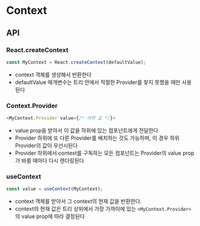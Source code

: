 # Context
## API
### React.createContext
```javaScript
const MyContext = React.createContext(defaultValue);
```
- context 객체를 생성해서 반환한다
- defaultValue 매개변수는 트리 안에서 적절한 Provider를 찾지 못했을 때만 사용된다

### Context.Provider
```javaScript
<MyContext.Provider value={/* 어떤 값 */}>
```
- value prop을 받아서 이 값을 하위에 있는 컴포넌트에게 전달한다
- Provider 하위에 또 다른 Provider를 배치하는 것도 가능하며, 이 경우 하위 Provider의 값이 우선시된다
- Provider 하위에서 context를 구독하는 모든 컴포넌트는 Provider의 value prop가 바뀔 때마다 다시 렌더링된다


### useContext
```javascript
const value = useContext(MyContext);
```
- context 객체를 받아서 그 context의 현재 값을 반환한다. 
- context의 현재 값은 트리 상위에서 가장 가까이에 있는 `<MyContext.Provider>`의 value prop에 따라 결정된다


